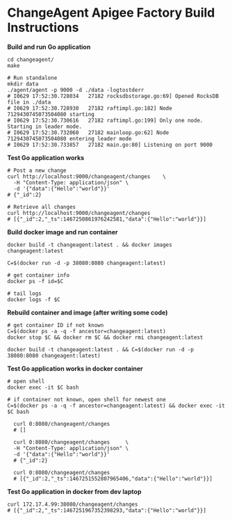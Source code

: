 # ChangeAgent Apigee Factory Build Instructions

**Build and run Go application**

```
cd changeagent/
make

# Run standalone
mkdir data
./agent/agent -p 9000 -d ./data -logtostderr
# I0629 17:52:30.728034   27182 rocksdbstorage.go:69] Opened RocksDB file in ./data
# I0629 17:52:30.728930   27182 raftimpl.go:182] Node 7129430745073504080 starting
# I0629 17:52:30.730616   27182 raftimpl.go:199] Only one node. Starting in leader mode.
# I0629 17:52:30.732060   27182 mainloop.go:62] Node 7129430745073504080 entering leader mode
# I0629 17:52:30.733857   27182 main.go:80] Listening on port 9000

```

**Test Go application works**

```
# Post a new change
curl http://localhost:9000/changeagent/changes    \
  -H "Content-Type: application/json" \
  -d '{"data":{"Hello":"world"}}'
# {"_id":2}

# Retrieve all changes
curl http://localhost:9000/changeagent/changes
# [{"_id":2,"_ts":1467250861976242581,"data":{"Hello":"world"}}]
```

**Build docker image and run container**

```
docker build -t changeagent:latest . && docker images changeagent:latest

C=$(docker run -d -p 38080:8080 changeagent:latest)

# get container info
docker ps -f id=$C

# tail logs
docker logs -f $C
```

**Rebuild container and image (after writing some code)**

```
# get container ID if not known
C=$(docker ps -a -q -f ancestor=changeagent:latest)
docker stop $C && docker rm $C && docker rmi changeagent:latest

docker build -t changeagent:latest . && C=$(docker run -d -p 38080:8080 changeagent:latest)
```

**Test Go application works in docker container**

```
# open shell
docker exec -it $C bash

# if container not known, open shell for newest one
C=$(docker ps -a -q -f ancestor=changeagent:latest) && docker exec -it $C bash

  curl 0:8080/changeagent/changes
  # []
  
  curl 0:8080/changeagent/changes     \
  -H "Content-Type: application/json" \
  -d '{"data":{"Hello":"world"}}'
  # {"_id":2}
  
  curl 0:8080/changeagent/changes
  # [{"_id":2,"_ts":1467251552807965406,"data":{"Hello":"world"}}]
```

**Test Go application in docker from dev laptop**

```  
curl 172.17.4.99:38080/changeagent/changes
# [{"_id":2,"_ts":1467251967352398293,"data":{"Hello":"world"}}]
```
